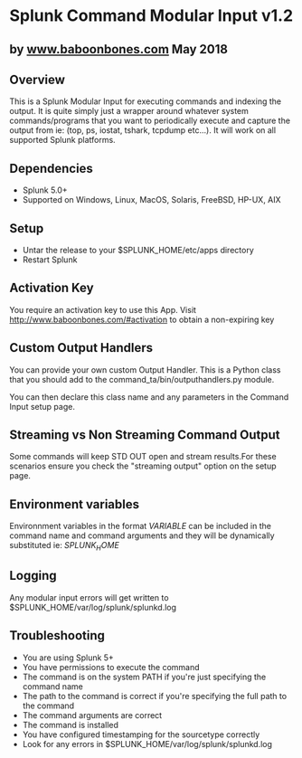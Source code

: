 # Splunk Command Modular Input v1.2
by www.baboonbones.com
May 2018
----

## Overview

This is a Splunk Modular Input for executing commands and indexing the output.
It is quite simply just a wrapper around whatever system commands/programs that you want to periodically execute and capture the output from ie: (top, ps, iostat, tshark, tcpdump etc...). It will work on all supported Splunk platforms.

## Dependencies

* Splunk 5.0+
* Supported on Windows, Linux, MacOS, Solaris, FreeBSD, HP-UX, AIX

## Setup

* Untar the release to your $SPLUNK_HOME/etc/apps directory
* Restart Splunk

## Activation Key

You require an activation key to use this App. Visit http://www.baboonbones.com/#activation to obtain a non-expiring key

## Custom Output Handlers

You can provide your own custom Output Handler. This is a Python class that you should add to the 
command_ta/bin/outputhandlers.py module.

You can then declare this class name and any parameters in the Command Input setup page.

## Streaming vs Non Streaming Command Output

Some commands will keep STD OUT open and stream results.For these scenarios ensure you check the "streaming output" option on the setup page.

## Environment variables
Environnment variables in the format $VARIABLE$ can be included in the command name and command arguments and they will be dynamically substituted ie: $SPLUNK_HOME$

## Logging

Any modular input errors will get written to $SPLUNK_HOME/var/log/splunk/splunkd.log


## Troubleshooting

* You are using Splunk 5+
* You have permissions to execute the command
* The command is on the system PATH if you're just specifying the command name
* The path to the command is correct if you're specifying the full path to the command
* The command arguments are correct
* The command is installed
* You have configured timestamping for the sourcetype correctly
* Look for any errors in $SPLUNK_HOME/var/log/splunk/splunkd.log
